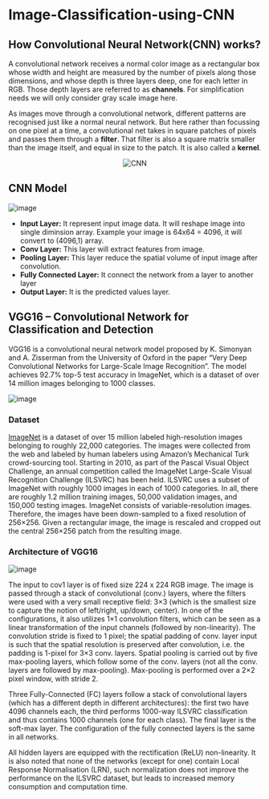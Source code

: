 # Image-Classification-using-CNN

## How Convolutional Neural Network(CNN) works?
A convolutional network receives a normal color image as a rectangular box whose width and height are measured by the number of pixels along those dimensions, and whose depth is three layers deep, one for each letter in RGB. Those depth layers are referred to as **channels**. For simplification needs we will only consider gray scale image here.

As images move through a convolutional network, different patterns are recognised just like a normal neural network. But here rather than focussing on one pixel at a time, a convolutional net takes in square patches of pixels and passes them through a **filter**. That filter is also a square matrix smaller than the image itself, and equal in size to the patch. It is also called a **kernel**.

<p align="center"><img src="https://ahmedbesbes.com/images/GIF.gif" alt="CNN"></p>

## CNN Model

![image](https://user-images.githubusercontent.com/36665975/71476129-905c3480-2809-11ea-905a-d076ac84fbbe.png)

* **Input Layer:** It represent input image data. It will reshape image into single diminsion array. Example your image is 64x64 = 4096, it will convert to (4096,1) array.
* **Conv Layer:** This layer will extract features from image.
* **Pooling Layer:** This layer reduce the spatial volume of input image after convolution.
* **Fully Connected Layer:** It connect the network from a layer to another layer
* **Output Layer:** It is the predicted values layer.

## VGG16 – Convolutional Network for Classification and Detection
VGG16 is a convolutional neural network model proposed by K. Simonyan and A. Zisserman from the University of Oxford in the paper “Very Deep Convolutional Networks for Large-Scale Image Recognition”. The model achieves 92.7% top-5 test accuracy in ImageNet, which is a dataset of over 14 million images belonging to 1000 classes. 

![image](https://user-images.githubusercontent.com/36665975/71507694-5fccd700-28ab-11ea-8667-e196b7f717b3.png)

### Dataset
[ImageNet](http://www.image-net.org/) is a dataset of over 15 million labeled high-resolution images belonging to roughly 22,000 categories. The images were collected from the web and labeled by human labelers using Amazon’s Mechanical Turk crowd-sourcing tool. Starting in 2010, as part of the Pascal Visual Object Challenge, an annual competition called the ImageNet Large-Scale Visual Recognition Challenge (ILSVRC) has been held. ILSVRC uses a subset of ImageNet with roughly 1000 images in each of 1000 categories. In all, there are roughly 1.2 million training images, 50,000 validation images, and 150,000 testing images. ImageNet consists of variable-resolution images. Therefore, the images have been down-sampled to a fixed resolution of 256×256. Given a rectangular image, the image is rescaled and cropped out the central 256×256 patch from the resulting image.

### Architecture of VGG16
![image](https://user-images.githubusercontent.com/36665975/71507839-dff33c80-28ab-11ea-8269-58cb8557a650.png)

The input to cov1 layer is of fixed size 224 x 224 RGB image. The image is passed through a stack of convolutional (conv.) layers, where the filters were used with a very small receptive field: 3×3 (which is the smallest size to capture the notion of left/right, up/down, center). In one of the configurations, it also utilizes 1×1 convolution filters, which can be seen as a linear transformation of the input channels (followed by non-linearity). The convolution stride is fixed to 1 pixel; the spatial padding of conv. layer input is such that the spatial resolution is preserved after convolution, i.e. the padding is 1-pixel for 3×3 conv. layers. Spatial pooling is carried out by five max-pooling layers, which follow some of the conv.  layers (not all the conv. layers are followed by max-pooling). Max-pooling is performed over a 2×2 pixel window, with stride 2.

Three Fully-Connected (FC) layers follow a stack of convolutional layers (which has a different depth in different architectures): the first two have 4096 channels each, the third performs 1000-way ILSVRC classification and thus contains 1000 channels (one for each class). The final layer is the soft-max layer. The configuration of the fully connected layers is the same in all networks.

All hidden layers are equipped with the rectification (ReLU) non-linearity. It is also noted that none of the networks (except for one) contain Local Response Normalisation (LRN), such normalization does not improve the performance on the ILSVRC dataset, but leads to increased memory consumption and computation time.
